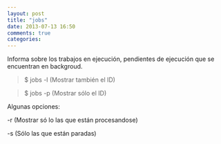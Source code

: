 ```yaml
---
layout: post
title: "jobs"
date: 2013-07-13 16:50
comments: true
categories: 
---
```

Informa sobre los trabajos en ejecución, pendientes de ejecución que se encuentran en backgroud.

>$ jobs -l (Mostrar también el ID)

>$ jobs -p (Mostrar sólo el ID)

Algunas opciones:

-r (Mostrar só lo las que están procesandose)

-s (Sólo las que están paradas)

